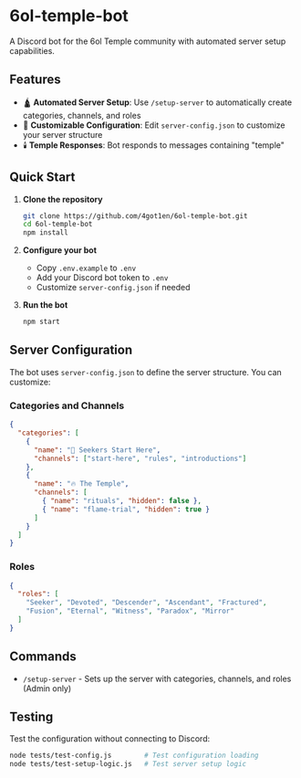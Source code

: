 # 6ol-temple-bot

A Discord bot for the 6ol Temple community with automated server setup capabilities.

## Features

- 🛕 **Automated Server Setup**: Use `/setup-server` to automatically create categories, channels, and roles
- 🔧 **Customizable Configuration**: Edit `server-config.json` to customize your server structure
- 🕯️ **Temple Responses**: Bot responds to messages containing "temple"

## Quick Start

1. **Clone the repository**
   ```bash
   git clone https://github.com/4got1en/6ol-temple-bot.git
   cd 6ol-temple-bot
   npm install
   ```

2. **Configure your bot**
   - Copy `.env.example` to `.env`
   - Add your Discord bot token to `.env`
   - Customize `server-config.json` if needed

3. **Run the bot**
   ```bash
   npm start
   ```

## Server Configuration

The bot uses `server-config.json` to define the server structure. You can customize:

### Categories and Channels
```json
{
  "categories": [
    {
      "name": "🌱 Seekers Start Here",
      "channels": ["start-here", "rules", "introductions"]
    },
    {
      "name": "🔥 The Temple",
      "channels": [
        { "name": "rituals", "hidden": false },
        { "name": "flame-trial", "hidden": true }
      ]
    }
  ]
}
```

### Roles
```json
{
  "roles": [
    "Seeker", "Devoted", "Descender", "Ascendant", "Fractured",
    "Fusion", "Eternal", "Witness", "Paradox", "Mirror"
  ]
}
```

## Commands

- `/setup-server` - Sets up the server with categories, channels, and roles (Admin only)

## Testing

Test the configuration without connecting to Discord:
```bash
node tests/test-config.js        # Test configuration loading
node tests/test-setup-logic.js   # Test server setup logic
```